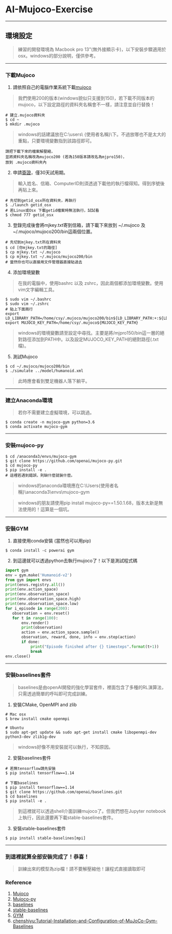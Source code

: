 # AI-Mujoco-Exercise

----
## 環境設定
> 練習的開發環境為 Macbook pro 13"(無外接顯示卡)，以下安裝步驟適用於osx。windows的部分說明，僅供參考。

----
### 下載Mujoco
1. 請依照自己的電腦作業系統下載[mujoco](https://www.roboti.us/index.html)
> 我們使用200的版本(windows貌似只支援到150)，若下載不同版本的mujoco，以下設定路徑的資料夾名稱會不一樣，請注意並自行替換！
```shell
# 建立.mujoco資料夾
$ cd ~
$ mkdir .mujoco
```
> windows的話建議放在C:\users\ {使用者名稱}\下。不過放哪也不是太大的重點，只要環境變數指到該路徑即可。
```
請把下載下來的檔案解壓縮，
並將資料夾名稱改為mujoco200 (若為150版本請改名為mjpro150)，
放到 .mujoco資料夾內
```

2. 申請[簽證](https://www.roboti.us/license.html)，僅30天試用期。
> 輸入姓名、信箱、ComputerID則須透過下載他的執行檔得知。得到序號後再貼上來。
```shell
# 先切到getid_osx所在資料夾，再執行
$ ./launch getid_osx
# 若Linux或Osx 下載getid檔案時無法執行，試試看
$ chmod 777 getid_osx
```
3. 登錄完成後會將mjkey.txt寄到信箱，請下載下來放到 ~/.mujoco 及 ~/.mujoco/mujoco200/bin這兩個位置。
```shell
# 先切到mjkey.txt所在資料夾
$ cd [你mjkey.txt的路徑]
$ cp mjkey.txt ~/.mujoco
$ cp mjkey.txt ~/.mujoco/mujoco200/bin
# 當然你也可以直接用文件管理器直接貼過去
```

4. 添加環境變數
> 在我的電腦中，使用bashrc 以及 zshrc，因此兩個都添加環境變數。使用vim文字編輯工具。
```shell
$ sudo vim ~/.bashrc
$ sudo vim ~/.zshrc
# 貼上下面兩行
export LD_LIBRARY_PATH=/home/csy/.mujoco/mujoco200/bin${LD_LIBRARY_PATH:+:${LD_LIBRARY_PATH}}
export MUJOCO_KEY_PATH=/home/csy/.mujoco${MUJOCO_KEY_PATH}
```
> windows的環境變數請至設定中尋找。主要是將/mjpro150/bin這一層的絕對路徑添加到PATH中。以及設定MUJOCO_KEY_PATH的絕對路徑(.txt檔)。
5. 測試Mujoco
```shell
$ cd ~/.mujoco/mujoco200/bin
$ ./simulate ../model/humanoid.xml
```
> 此時應會看到雙足機器人落下躺平。
----
### 建立Anaconda環境
> 若你不需要建立虛擬環境，可以跳過。
```shell
$ conda create -n mujoco-gym python=3.6
$ conda activate mujoco-gym
```
----
### 安裝mujoco-py
```shell
$ cd /anaconda3/envs/mujoco-gym
$ git clone https://github.com/openai/mujoco-py.git
$ cd mujoco-py
$ pip install -e .
# 這裡若遇到錯誤，則缺什麼就裝什麼。
```
> windows的anaconda環境應在C:\Users\{使用者名稱}\anaconda3\envs\mujoco-gym

> windows的朋友請使用pip install mujoco-py==1.50.1.68，版本太新是無法使用的！這算是一個坑。
----
### 安裝GYM
1. 直接使用conda安裝 (當然也可以用pip)
```shell
$ conda install -c powerai gym
```
2. 到這邊就可以透過python去執行mujoco了！以下是測試程式碼
```python
import gym
env = gym.make('Humanoid-v2')
from gym import envs
print(envs.registry.all())    
print(env.action_space)
print(env.observation_space)
print(env.observation_space.high)
print(env.observation_space.low)
for i_episode in range(200):
   observation = env.reset()
   for t in range(100):
       env.render()
       print(observation)
       action = env.action_space.sample()    
       observation, reward, done, info = env.step(action)
       if done:
           print("Episode finished after {} timesteps".format(t+1))
           break
env.close()
```
----
### 安裝baselines套件
> baselines是由openAI開發的強化學習套件，裡面包含了多種的RL演算法，只需透過簡單的呼叫即可完成訓練。
1. 安裝CMake, OpenMPI and zlib
```shell
# Mac osx
$ brew install cmake openmpi
```
```shell
# Ubuntu
$ sudo apt-get update && sudo apt-get install cmake libopenmpi-dev python3-dev zlib1g-dev
```
> windows好像不用安裝就可以執行，不知原因。
2. 安裝baselines套件
```shell
# 若無tensorflow請先安裝
$ pip install tensorflow==1.14

# 下載baselines
$ pip install tensorflow==1.14
$ git clone https://github.com/openai/baselines.git
$ cd baselines
$ pip install -e .
```
> 到這裡就可以透過shell介面訓練mujoco了。但我們想在Jupyter notebook上執行，因此還要再下載stable-baselines套件。
3. 安裝stable-baselines套件
```shell
$ pip install stable-baselines[mpi]
```
----
### 到這裡就算全部安裝完成了！恭喜！
> 訓練出來的模型為zip檔！請不要解壓縮他！讓程式直接讀取即可

### Reference
1. [Mujoco](http://www.mujoco.org/)
2. [Mujoco-py](https://github.com/openai/mujoco-py)
3. [baselines](https://github.com/openai/baselines)
4. [stable-baselines](https://stable-baselines.readthedocs.io/en/master/guide/install.html)
5. [GYM](https://gym.openai.com/)
6. [chenshiyu:Tutorial-Installation-and-Configuration-of-MuJoCo-Gym-Baselines](https://www.chenshiyu.top/blog/2019/06/19/Tutorial-Installation-and-Configuration-of-MuJoCo-Gym-Baselines/)
